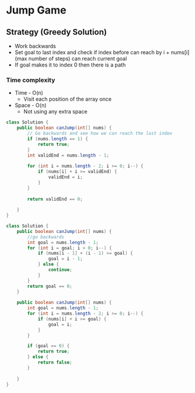 # Jump Game

## Strategy (Greedy Solution)

* Work backwards
* Set goal to last index and check if index before can reach by i + nums\[i]\(max number of steps) can reach current goal
* If goal makes it to index 0 then there is a path

### Time complexity&#x20;



* Time - O(n)&#x20;
  * Visit each position of the array once
* Space - O(n)
  * Not using any extra space

```java
class Solution {
    public boolean canJump(int[] nums) {
        // Go backwards and see how we can reach the last index
        if (nums.length == 1) {
            return true;
        }
        int validEnd = nums.length - 1;
        
        for (int i = nums.length - 2; i >= 0; i--) {
            if (nums[i] + i >= validEnd) {
                validEnd = i;
            }
        }
        
        return validEnd == 0;
        
    }
}
```

```java
class Solution {
    public boolean canJump(int[] nums) {
        //go backwards
        int goal = nums.length - 1;
        for (int i = goal; i > 0; i--) {
            if (nums[i - 1] + (i - 1) >= goal) {
                goal = i - 1;
            } else {
                continue;
            }
        }
        return goal == 0; 
    }
    
    public boolean canJump(int[] nums) {
        int goal = nums.length - 1;
        for (int i = nums.length - 2; i >= 0; i--) {
            if (nums[i] + i >= goal) {
                goal = i;  
            }
        }

        if (goal == 0) {
            return true;
        } else {
            return false;
        }
        
    }
}
```
